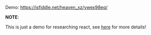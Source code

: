 Demo: https://jsfiddle.net/heaven_xz/ywex98eq/

**NOTE**:

This is just a demo for researching react, see [here](https://github.com/facebook/react/pull/12279#issuecomment-372084043) for more details!